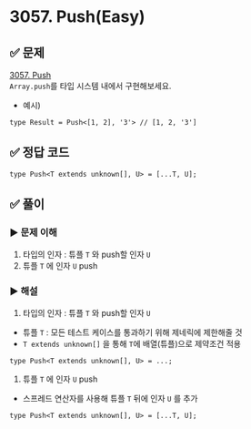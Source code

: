 # 3057. Push(Easy)

## ✅ 문제
[3057. Push](https://github.com/type-challenges/type-challenges/blob/main/questions/03057-easy-push/README.md)    
`Array.push`를 타입 시스템 내에서 구현해보세요.    

- 예시)
```tsx
type Result = Push<[1, 2], '3'> // [1, 2, '3']
```

## ✅ 정답 코드
```tsx
type Push<T extends unknown[], U> = [...T, U];
```

## ✅ 풀이
### ▶️ 문제 이해
1. 타입의 인자 : 튜플 `T` 와 push할 인자 `U`
2. 튜플 `T` 에 인자 `U` push

### ▶️ 해설
1. 타입의 인자 : 튜플 `T` 와 push할 인자 `U`
- 튜플 `T` : 모든 테스트 케이스를 통과하기 위해 제네릭에 제한해줄 것
- `T extends unknown[]` 을 통해 `T`에 배열(튜플)으로 제약조건 적용
```tsx
type Push<T extends unknown[], U> = ...;
```
    
1. 튜플 `T` 에 인자 `U` push
- 스프레드 연산자를 사용해 튜플 `T`  뒤에 인자 `U` 를 추가
```tsx
type Push<T extends unknown[], U> = [...T, U];
```